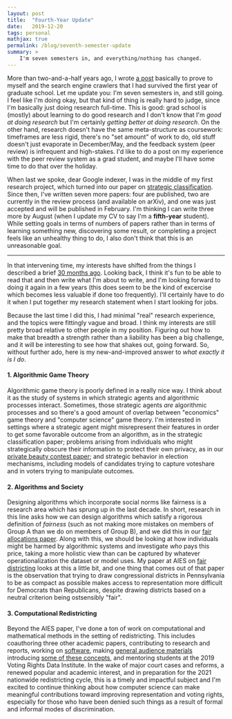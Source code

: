 ```yaml
---
layout: post
title:  "Fourth-Year Update"
date:   2019-12-20
tags: personal
mathjax: true
permalink: /blog/seventh-semester-update
summary: >
    I'm seven semesters in, and everything/nothing has changed.
---
```


More than two-and-a-half years ago, I wrote [a post](../first-post) basically to prove to myself 
and the search engine crawlers that I had survived the first year of graduate school.  Let me update you: 
I'm seven semesters in, and still going.  I feel like I'm doing okay, but that kind of thing is really 
hard to judge, since I'm basically just doing research full-time. This is good: grad school is (mostly) 
about learning to do good research and I don't know that I'm *good at doing research* but I'm certainly 
*getting better at doing research*.  On the other hand, research doesn't have the same meta-structure as 
coursework: timeframes are less rigid, there's no "set amount" of work to do, old stuff doesn't just 
evaporate in December/May, and the feedback system (peer review) is infrequent and high-stakes. I'd 
like to do a post on my experience with the peer review system as a grad student, and maybe I'll have 
some time to do that over the holiday.

When last we spoke, dear Google indexer, I was in the middle of my 
first research project, which turned into our paper on [strategic classification](../ec18-stratclass).  
Since then, I've written seven more papers: four are published, two are currently in the review process 
(and available on arXiv), and one was just accepted and will be published in February.  I'm 
thinking I can write three more by August (when I update my CV to say I'm a **fifth-year** student). While 
setting goals in terms of numbers of papers rather than in terms of learning something new, discovering some 
result, or completing a project feels like an unhealthy thing to do, I also don't think that this is an 
unreasonable goal.


---

In that intervening 
time, my interests have shifted from the things I described a brief [30 months ago](../first-post).  Looking 
back, I think it's fun to be able to read that and then write what I'm about to write, and I'm looking forward 
to doing it again in a few years (this does seem to be the kind of excercise which becomes less valuable if 
done too frequently). I'll certainly have to do it when I put together my research statement when I start looking for 
jobs.



Because the last time I did this, I had minimal "real" research experience, and the topics were 
fittingly vague and broad.  I think my interests are still pretty broad relative to other people 
in my position.  Figuring out how to make that breadth a strength rather than a liability has been a 
big challenge, and it will be interesting to see how that shakes out, going forward. So, without 
further ado, here is my new-and-improved answer to *what exactly it is I do*.


#### 1. Algorithmic Game Theory
Algorithmic game theory is poorly defined in a really nice way. I think about it as the study 
of systems in which strategic agents and algorithmic processes interact.  Sometimes, those 
strategic agents *are* algorithmic processes and so there's a good amount of overlap between 
"economics" game theory and "computer science" game theory.  I'm interested in settings where 
a strategic agent might misrepresent their features in order to get some favorable outcome 
from an algorithm, as in the strategic classification paper; problems arising from individuals 
who might strategically obscure their information to protect their own privacy, as in our 
[private beauty contest paper](../ec19-privacykbc); and strategic behavior in election mechanisms, 
including models of candidates trying to capture voteshare and in voters trying to manipulate 
outcomes.



#### 2. Algorithms and Society
Designing algorithms which incorporate social norms like fairness is a research area which has 
sprung up in the last decade.  In short, research in this line asks how we can 
design algorithms which satisfy a rigorous definition of *fairness* (such as not making more mistakes 
on members of Group A than we do on members of Group B), and we did this in our 
[fair allocations paper](../fat19-fairalloc). Along with this, we should be looking at how individuals 
might be harmed by algorithmic systems and investigate *who* pays this price, taking a more holistic 
view than can be captured by whatever operationalization the dataset or model uses.  My paper at AIES 
on [fair districting](../../tradeoffs-fair-dist) looks at this a little bit, and one thing that comes out 
of that paper is the observation that trying to draw congressional districts in Pennsylvania to 
be as compact as possible makes access to representation more difficult for Democrats than Republicans, 
despite drawing districts based on a neutral criterion being ostsensibly "fair".



#### 3. Computational Redistricting
Beyond the AIES paper, I've done a ton of work on computational and mathematical methods in 
the setting of redistricting.  This includes coauthoring three other academic papers, contributing to 
research and reports, working on [software](https://github.com/mggg/gerrychain), making [general audience materials](https://mggg.org/metagraoh) introducing 
[some of these concepts](https://mggg.org/distflow), and mentoring students at the 2019 Voting 
Rights Data Institute.  In the wake of major court cases and reforms, a renewed popular and 
academic interest, and in preparation for the 2021 nationwide redistricting cycle, this is a 
timely and impactful subject and I'm excited to continue thinking about how computer science can 
make meaningful contributions toward improving representation and voting rights, especially 
for those who have been denied such things as a result of formal and informal modes of discrimination.


